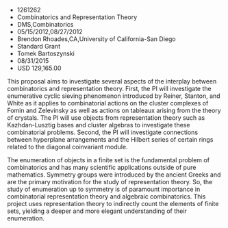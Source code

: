 
* 1261262
* Combinatorics and Representation Theory
* DMS,Combinatorics
* 05/15/2012,08/27/2012
* Brendon Rhoades,CA,University of California-San Diego
* Standard Grant
* Tomek Bartoszynski
* 08/31/2015
* USD 129,165.00

This proposal aims to investigate several aspects of the interplay between
combinatorics and representation theory. First, the PI will investigate the
enumerative cyclic sieving phenomenon introduced by Reiner, Stanton, and White
as it applies to combinatorial actions on the cluster complexes of Fomin and
Zelevinsky as well as actions on tableaux arising from the theory of crystals.
The PI will use objects from representation theory such as Kazhdan-Lusztig bases
and cluster algebras to investigate these combinatorial problems. Second, the PI
will investigate connections between hyperplane arrangements and the Hilbert
series of certain rings related to the diagonal coinvariant module.

The enumeration of objects in a finite set is the fundamental problem of
combinatorics and has many scientific applications outside of pure mathematics.
Symmetry groups were introduced by the ancient Greeks and are the primary
motivation for the study of representation theory. So, the study of enumeration
up to symmetry is of paramount importance in combinatorial representation theory
and algebraic combinatorics. This project uses representation theory to
indirectly count the elements of finite sets, yielding a deeper and more elegant
understanding of their enumeration.
